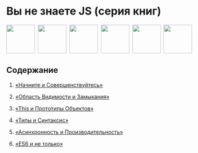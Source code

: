 # Вы не знаете JS (серия книг) 

 <img src="up %26 going/cover.jpg" width="75"></a>&nbsp;
 <img src="scope %26 closures/cover.jpg" width="75"></a>&nbsp;
 <img src="this %26 object prototypes/cover.jpg" width="75"></a>&nbsp;
 <img src="types %26 grammar/cover.jpg" width="75"></a>&nbsp;
 <img src="async %26 performance/cover.jpg" width="75"></a>&nbsp;
 <img src="es6 %26 beyond/cover.jpg" width="75"></a>
 

## Содержание

1. [«Начните и Совершенствуйтесь»](up%20%26%20going/README.md#Вы-не-знаете-js-Начните-и-Совершенствуйтесь)  

2. [«Область Видимости и Замыкания»](scope%20%26%20closures/README.md#Вы-не-знаете-js-Область-видимости-и-замыкания) 

3. [«This и Прототипы Объектов»](this%20%26%20object%20prototypes/README.md#you-dont-know-js-this--object-prototypes) 

4. [«Типы и Синтаксис»](types%20%26%20grammar/README.md#you-dont-know-js-types--grammar) 

5. [«Асинхронность и Производительность»](async%20%26%20performance/README.md#you-dont-know-js-async--performance) 

6. [«ES6 и не только»](es6%20%26%20beyond/README.md#you-dont-know-js-es6--beyond) 

 
